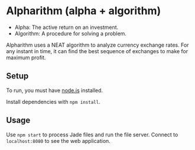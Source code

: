 # Alpharithm (alpha + algorithm)

* Alpha: The active return on an investment.
* Algorithm: A procedure for solving a problem.

Alpharithm uses a NEAT algorithm to analyze currency exchange rates.
For any instant in time, it can find the best sequence of exchanges to make for maximum profit.

## Setup
To run, you must have [node.js](http://nodejs.org) installed.

Install dependencies with `npm install`.
  
## Usage
Use `npm start` to process Jade files and run the file server. Connect to `localhost:8080`
to see the web application.

